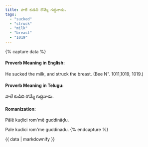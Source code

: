 ```yaml
---
title: పాలే కుడిచి రొమ్మే గుద్దినాడు.
tags:
  - "sucked"
  - "struck"
  - "milk"
  - "breast"
  - "1019"
---
```


{% capture data %}
#### Proverb Meaning in English:
He sucked the milk, and struck the breast.
(Bee N". 1011,1019, 1019.)

#### Proverb Meaning in Telugu:
పాలే కుడిచి రొమ్మే గుద్దినాడు.

#### Romanization:
Pālē kuḍici rom'mē guddināḍu.

Pale kudici rom'me guddinadu.
{% endcapture %}

{{ data | markdownify }}

